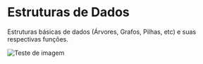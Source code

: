 # Estruturas de Dados
Estruturas básicas de dados (Árvores, Grafos, Pilhas, etc) e suas respectivas funções.

![Teste de imagem](https://www.google.com/url?sa=i&url=https%3A%2F%2Fnaclick.com.br%2Fteste-de-velocidade%2F&psig=AOvVaw00xO1QswvIIToF-BzPs_D9&ust=1584041055360000&source=images&cd=vfe&ved=0CAIQjRxqFwoTCMjbopO7k-gCFQAAAAAdAAAAABAD)
